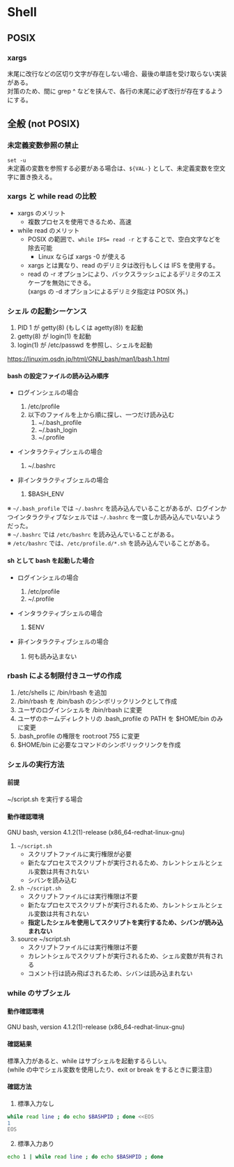 # Shell

## POSIX

### xargs
末尾に改行などの区切り文字が存在しない場合、最後の単語を受け取らない実装がある。  
対策のため、間に grep ^ などを挟んで、各行の末尾に必ず改行が存在するようにする。  



## 全般 (not POSIX)

### 未定義変数参照の禁止
`set -u`  
未定義の変数を参照する必要がある場合は、`${VAL-}` として、未定義変数を空文字に置き換える。


### xargs と while read の比較
- xargs のメリット
    + 複数プロセスを使用できるため、高速
- while read のメリット
    + POSIX の範囲で、`while IFS= read -r` とすることで、空白文字などを除去可能
        + Linux ならば xargs -0 が使える
    + xargs とは異なり、read のデリミタは改行もしくは IFS を使用する。
    + read の -r オプションにより、バックスラッシュによるデリミタのエスケープを無効にできる。  
      (xargs の -d オプションによるデリミタ指定は POSIX 外。)

### シェル の起動シーケンス
1. PID 1 が getty(8) (もしくは agetty(8)) を起動
1. getty(8) が login(1) を起動
1. login(1) が /etc/passwd を参照し、シェルを起動

https://linuxjm.osdn.jp/html/GNU_bash/man1/bash.1.html
#### bash の設定ファイルの読み込み順序
- ログインシェルの場合
    1. /etc/profile
    1. 以下のファイルを上から順に探し、一つだけ読み込む
        1. ~/.bash_profile
        1. ~/.bash_login
        1. ~/.profile

- インタラクティブシェルの場合
    1. ~/.bashrc

- 非インタラクティブシェルの場合
    1. $BASH_ENV

※ `~/.bash_profile` では `~/.bashrc` を読み込んでいることがあるが、ログインかつインタラクティブなシェルでは `~/.bashrc` を一度しか読み込んでいないようだった。  
※ `~/.bashrc` では `/etc/bashrc` を読み込んでいることがある。  
※ `/etc/bashrc` では、`/etc/profile.d/*.sh` を読み込んでいることがある。

#### sh として bash を起動した場合
- ログインシェルの場合
    1. /etc/profile
    1. ~/.profile

- インタラクティブシェルの場合
    1. $ENV

- 非インタラクティブシェルの場合
    1. 何も読み込まない


### rbash による制限付きユーザの作成
1. /etc/shells に /bin/rbash を追加
1. /bin/rbash を /bin/bash のシンボリックリンクとして作成
1. ユーザのログインシェルを /bin/rbash に変更
1. ユーザのホームディレクトリの .bash_profile の PATH を $HOME/bin のみに変更
1. .bash_profile の権限を root:root 755 に変更
1. $HOME/bin に必要なコマンドのシンボリックリンクを作成


### シェルの実行方法
#### 前提
~/script.sh を実行する場合
#### 動作確認環境
GNU bash, version 4.1.2(1)-release (x86_64-redhat-linux-gnu)
1. `~/script.sh`
    - スクリプトファイルに実行権限が必要
    - 新たなプロセスでスクリプトが実行されるため、カレントシェルとシェル変数は共有されない
    - シバンを読み込む
2. `sh ~/script.sh`
    - スクリプトファイルには実行権限は不要
    - 新たなプロセスでスクリプトが実行されるため、カレントシェルとシェル変数は共有されない
    - **指定したシェルを使用してスクリプトを実行するため、シバンが読み込まれない**
3. source ~/script.sh
    - スクリプトファイルには実行権限は不要
    - カレントシェルでスクリプトが実行されるため、シェル変数が共有される
    - コメント行は読み飛ばされるため、シバンは読み込まれない


### while のサブシェル
#### 動作確認環境
GNU bash, version 4.1.2(1)-release (x86_64-redhat-linux-gnu)

#### 確認結果
標準入力があると、while はサブシェルを起動するらしい。  
(while の中でシェル変数を使用したり、exit or break をするときに要注意)  

#### 確認方法
1. 標準入力なし
```sh
while read line ; do echo $BASHPID ; done <<EOS
1
EOS
```
2. 標準入力あり
```sh
echo 1 | while read line ; do echo $BASHPID ; done
```




